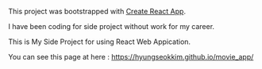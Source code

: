 This project was bootstrapped with [Create React App](https://github.com/facebook/create-react-app).

I have been coding for side project without work for my career.

This is My Side Project for using React Web Appication.

You can see this page at here :
https://hyungseokkim.github.io/movie_app/